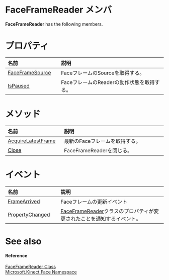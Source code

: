 FaceFrameReader メンバ  
=======================  

**FaceFrameReader** has the following members.  

<span id="publicpropertiesSection"></span>

プロパティ
==========  

<table>
<colgroup>
<col width="30%" />
<col width="60%" />
</colgroup>
<thead>
<tr class="header">
<th align="left">名前</th>
<th align="left">説明</th>
</tr>
</thead>
<tbody>
<tr class="odd">
<td align="left"><a href="FaceFrameReader_Class/Properties/FaceFrameSource_Property.md">FaceFrameSource</a></td>
<td align="left">FaceフレームのSourceを取得する。</td>
</tr>
<tr class="even">
<td align="left"><a href="FaceFrameReader_Class/Properties/IsPaused_Property.md">IsPaused</a></td>
<td align="left">FaceフレームのReaderの動作状態を取得する。</td>
</tr>
</tbody>
</table>

<span id="publicmethodsSection"></span>

メソッド
=======  

<table>
<colgroup>
<col width="30%" />
<col width="60%" />
</colgroup>
<thead>
<tr class="header">
<th align="left">名前</th>
<th align="left">説明</th>
</tr>
</thead>
<tbody>
<tr class="odd">
<td align="left"><a href="FaceFrameReader_Class/Methods/AcquireLatestFrame_Method.md">AcquireLatestFrame</a></td>
<td align="left">最新のFaceフレームを取得する。</td>
</tr>
<tr class="even">
<td align="left"><a href="FaceFrameReader_Class/Methods/Close_Method.md">Close</a></td>
<td align="left">FaceFrameReaderを閉じる。</td>
</tr>
</tbody>
</table>

<span id="publiceventsSection"></span>

イベント
======  

<table>
<colgroup>
<col width="30%" />
<col width="60%" />
</colgroup>
<thead>
<tr class="header">
<th align="left">名前</th>
<th align="left">説明</th>
</tr>
</thead>
<tbody>
<tr class="odd">
<td align="left"><a href="FaceFrameReader_Class/Events/FrameArrived_Event.md">FrameArrived</a></td>
<td align="left">Faceフレームの更新イベント</td>
</tr>
<tr class="even">
<td align="left"><a href="FaceFrameReader_Class/Events/PropertyChanged_Event.md">PropertyChanged</a></td>
<td align="left"><a href="">FaceFrameReader</a>クラスのプロパティが変更されたことを通知するイベント。</td>
</tr>
</tbody>
</table>

<span id="ID4EK"></span>

See also  
========  

<span id="ID4EM"></span>
#### Reference  

[FaceFrameReader Class](../FaceFrameReader_Class.md)  
 [Microsoft.Kinect.Face Namespace](../../Kinect.Face.md)  



<!--Please do not edit the data in the comment block below.-->
<!--
TOCTitle : FaceFrameReader Members
RLTitle : FaceFrameReader Members
KeywordF : Microsoft.Kinect.Face.FaceFrameReader
KeywordF : FaceFrameReader
KeywordK : FaceFrameReader class
KeywordK : FaceFrameReader class, all members
KeywordK : Microsoft.Kinect.Face.FaceFrameReader class
HelpPriority : 1
KeywordA : AllMembers.T:Microsoft.Kinect.Face.FaceFrameReader
AssetID : AllMembers.T:Microsoft.Kinect.Face.FaceFrameReader
Locale : en-us
CommunityContent : 1
TargetOS : Windows
TopicType : kbSyntax
DocSet : K4Wv2
ProjType : K4Wv2Proj
Technology : Kinect for Windows
Product : Kinect for Windows SDK v2
productversion : 20
-->
